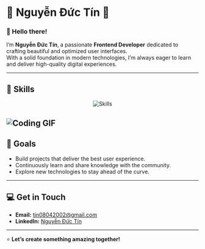# 🌟 Nguyễn Đức Tín 🌟  


### 👋 Hello there!  
I’m **Nguyễn Đức Tín**, a passionate **Frontend Developer** dedicated to crafting beautiful and optimized user interfaces.  
With a solid foundation in modern technologies, I’m always eager to learn and deliver high-quality digital experiences.  

---

## 🔧 Skills  
<div align="center">
  <img src="https://skillicons.dev/icons?i=html,css,js,ts,tailwind" alt="Skills" /> 
</div>

![Coding GIF](https://media.giphy.com/media/qgQUggAC3Pfv687qPC/giphy.gif)
---

## 🌟 Goals  
- Build projects that deliver the best user experience.  
- Continuously learn and share knowledge with the community.  
- Explore new technologies to stay ahead of the curve.  

---

## 💻 Get in Touch  
- **Email:** tin08042002@gmail.com  
- **LinkedIn:** [Nguyễn Đức Tín](https://www.linkedin.com/in/ductin/)  

---

⭐ **Let’s create something amazing together!**  
